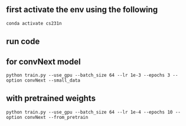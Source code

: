 ## first activate the env using the following

    conda activate cs231n

## run code 

## for convNext model  

    python train.py --use_gpu --batch_size 64 --lr 1e-3 --epochs 3 --option convNext --small_data

## with pretrained weights
    python train.py --use_gpu --batch_size 64 --lr 1e-4 --epochs 10 --option convNext --from_pretrain